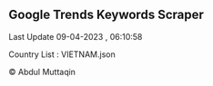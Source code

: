 

## Google Trends Keywords Scraper 
 
Last Update 09-04-2023 , 06:10:58

Country List :
VIETNAM.json



© Abdul Muttaqin 
